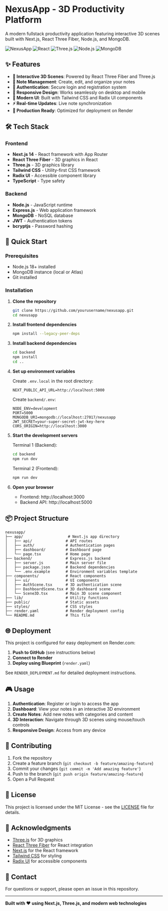 # NexusApp - 3D Productivity Platform

A modern fullstack productivity application featuring interactive 3D scenes built with Next.js, React Three Fiber, Node.js, and MongoDB.

![NexusApp](https://img.shields.io/badge/Next.js-14.2.16-black?style=flat-square&logo=next.js)
![React](https://img.shields.io/badge/React-18-blue?style=flat-square&logo=react)
![Three.js](https://img.shields.io/badge/Three.js-0.160.1-brightgreen?style=flat-square)
![Node.js](https://img.shields.io/badge/Node.js-18+-green?style=flat-square&logo=node.js)
![MongoDB](https://img.shields.io/badge/MongoDB-Atlas-green?style=flat-square&logo=mongodb)

## ✨ Features

- **🎨 Interactive 3D Scenes**: Powered by React Three Fiber and Three.js
- **📝 Note Management**: Create, edit, and organize your notes
- **🔐 Authentication**: Secure login and registration system
- **📱 Responsive Design**: Works seamlessly on desktop and mobile
- **🎯 Modern UI**: Built with Tailwind CSS and Radix UI components
- **⚡ Real-time Updates**: Live note synchronization
- **🚀 Production Ready**: Optimized for deployment on Render

## 🛠️ Tech Stack

### Frontend
- **Next.js 14** - React framework with App Router
- **React Three Fiber** - 3D graphics in React
- **Three.js** - 3D graphics library
- **Tailwind CSS** - Utility-first CSS framework
- **Radix UI** - Accessible component library
- **TypeScript** - Type safety

### Backend
- **Node.js** - JavaScript runtime
- **Express.js** - Web application framework
- **MongoDB** - NoSQL database
- **JWT** - Authentication tokens
- **bcryptjs** - Password hashing

## 🚀 Quick Start

### Prerequisites
- Node.js 18+ installed
- MongoDB instance (local or Atlas)
- Git installed

### Installation

1. **Clone the repository**
   ```bash
   git clone https://github.com/yourusername/nexusapp.git
   cd nexusapp
   ```

2. **Install frontend dependencies**
   ```bash
   npm install --legacy-peer-deps
   ```

3. **Install backend dependencies**
   ```bash
   cd backend
   npm install
   cd ..
   ```

4. **Set up environment variables**
   
   Create `.env.local` in the root directory:
   ```env
   NEXT_PUBLIC_API_URL=http://localhost:5000
   ```
   
   Create `backend/.env`:
   ```env
   NODE_ENV=development
   PORT=5000
   MONGODB_URI=mongodb://localhost:27017/nexusapp
   JWT_SECRET=your-super-secret-jwt-key-here
   CORS_ORIGIN=http://localhost:3000
   ```

5. **Start the development servers**
   
   Terminal 1 (Backend):
   ```bash
   cd backend
   npm run dev
   ```
   
   Terminal 2 (Frontend):
   ```bash
   npm run dev
   ```

6. **Open your browser**
   - Frontend: http://localhost:3000
   - Backend API: http://localhost:5000

## 📦 Project Structure

```
nexusapp/
├── app/                    # Next.js app directory
│   ├── api/               # API routes
│   ├── auth/              # Authentication pages
│   ├── dashboard/         # Dashboard page
│   └── page.tsx           # Home page
├── backend/               # Express.js backend
│   ├── server.js          # Main server file
│   ├── package.json       # Backend dependencies
│   └── .env.example       # Environment variables template
├── components/            # React components
│   ├── ui/                # UI components
│   ├── AuthScene.tsx      # 3D authentication scene
│   ├── DashboardScene.tsx # 3D dashboard scene
│   └── Scene3D.tsx        # Main 3D scene component
├── lib/                   # Utility functions
├── public/                # Static assets
├── styles/                # CSS styles
├── render.yaml            # Render deployment config
└── README.md              # This file
```

## 🌐 Deployment

This project is configured for easy deployment on Render.com:

1. **Push to GitHub** (see instructions below)
2. **Connect to Render**
3. **Deploy using Blueprint** (`render.yaml`)

See `RENDER_DEPLOYMENT.md` for detailed deployment instructions.

## 🎮 Usage

1. **Authentication**: Register or login to access the app
2. **Dashboard**: View your notes in an interactive 3D environment
3. **Create Notes**: Add new notes with categories and content
4. **3D Interaction**: Navigate through 3D scenes using mouse/touch controls
5. **Responsive Design**: Access from any device

## 🤝 Contributing

1. Fork the repository
2. Create a feature branch (`git checkout -b feature/amazing-feature`)
3. Commit your changes (`git commit -m 'Add amazing feature'`)
4. Push to the branch (`git push origin feature/amazing-feature`)
5. Open a Pull Request

## 📝 License

This project is licensed under the MIT License - see the [LICENSE](LICENSE) file for details.

## 🙏 Acknowledgments

- [Three.js](https://threejs.org/) for 3D graphics
- [React Three Fiber](https://docs.pmnd.rs/react-three-fiber) for React integration
- [Next.js](https://nextjs.org/) for the React framework
- [Tailwind CSS](https://tailwindcss.com/) for styling
- [Radix UI](https://www.radix-ui.com/) for accessible components

## 📧 Contact

For questions or support, please open an issue in this repository.

---

**Built with ❤️ using Next.js, Three.js, and modern web technologies**